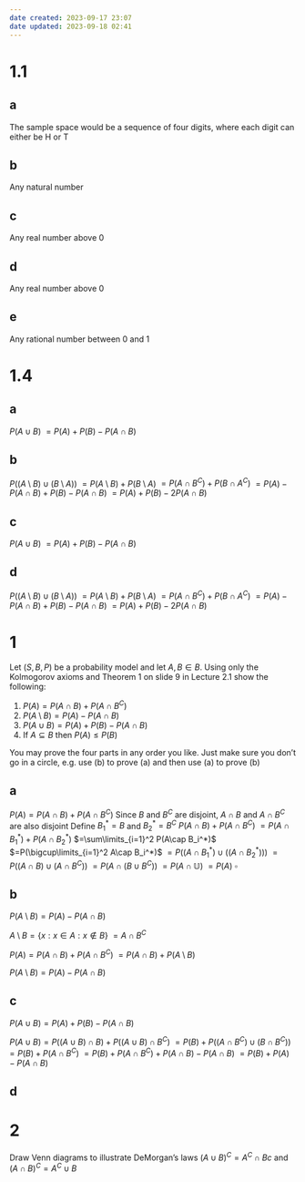 ```yaml
---
date created: 2023-09-17 23:07
date updated: 2023-09-18 02:41
---
```


# 1.1

## a

The sample space would be a sequence of four digits, where each digit can either be H or T

## b

Any natural number

## c

Any real number above 0

## d

Any real number above 0

## e

Any rational number between 0 and 1

# 1.4

## a

$P(A\cup B)$
$=P(A)+P(B)-P(A\cap B)$

## b

$P((A\setminus B)\cup(B\setminus A))$
$=P(A\setminus B)+P(B\setminus A)$
$=P(A\cap B^C)+P(B\cap A^C)$
$=P(A)-P(A\cap B)+P(B)-P(A\cap B)$
$=P(A)+P(B)-2P(A\cap B)$

## c

$P(A\cup B)$
$=P(A)+P(B)-P(A\cap B)$

## d

$P((A\setminus B)\cup(B\setminus A))$
$=P(A\setminus B)+P(B\setminus A)$
$=P(A\cap B^C)+P(B\cap A^C)$
$=P(A)-P(A\cap B)+P(B)-P(A\cap B)$
$=P(A)+P(B)-2P(A\cap B)$

# 1

Let $(S, B, P)$ be a probability model and let $A, B\in B$. Using only the Kolmogorov axioms and Theorem 1 on slide 9 in Lecture 2.1 show the following:

1. $P(A) = P (A \cap B) + P (A \cap B^C)$
2. $P(A\setminus B)=P(A)-P(A\cap B)$
3. $P(A\cup B)=P(A)+P(B)-P(A\cap B)$
4. If $A\subseteq B$ then $P(A)\le P(B)$

You may prove the four parts in any order you like. Just make sure you don’t go in a circle, e.g. use (b) to prove (a) and then use (a) to prove (b)

## a

$P(A) = P (A \cap B) + P (A \cap B^C)$
Since $B$ and $B^C$ are disjoint, $A\cap B$ and $A\cap B^C$ are also disjoint
Define $B_1^*=B$ and $B_2^*=B^C$
$P(A\cap B)+P(A\cap B^C)$
$=P(A\cap B_1^*)+P(A\cap B_2^*)$
$=\sum\limits_{i=1}^2 P(A\cap B_i^*)$
$=P(\bigcup\limits_{i=1}^2 A\cap B_i^*)$
$=P((A\cap B_1^*)\cup((A\cap B_2^*)))$
$=P((A\cap B)\cup(A\cap B^C))$
$=P(A\cap(B\cup B^C))$
$=P(A\cap\mathbb{U})$
$=P(A)$
$\square$

## b

$P(A\setminus B)=P(A)-P(A\cap B)$

$A\setminus B=\{x:x\in A : x\notin B\}$
$=A\cap B^C$

$P(A) = P (A \cap B) + P (A \cap B^C)$
$=P(A\cap B)+P(A\setminus B)$

$P(A\setminus B)=P(A)-P(A\cap B)$

## c

$P(A\cup B)=P(A)+P(B)-P(A\cap B)$

$P(A\cup B)=P((A\cup B)\cap B)+P((A\cup B)\cap B^C)$
$=P(B)+P((A\cap B^C)\cup (B\cap B^C))$
$=P(B)+P(A\cap B^C)$
$=P(B)+P(A\cap B^C)+P(A\cap B)-P(A\cap B)$
$=P(B)+P(A)-P(A\cap B)$

## d

# 2

Draw Venn diagrams to illustrate DeMorgan’s laws
$(A\cup B)^C=A^C\cap Bc$ and $(A\cap B)^C=A^C\cup B$
